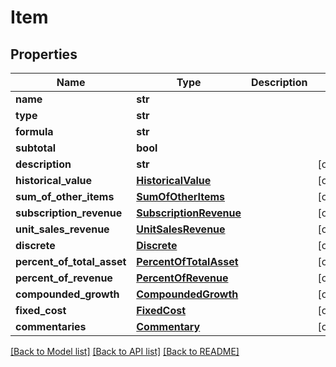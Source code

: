 # Item


## Properties
Name | Type | Description | Notes
------------ | ------------- | ------------- | -------------
**name** | **str** |  | 
**type** | **str** |  | 
**formula** | **str** |  | 
**subtotal** | **bool** |  | 
**description** | **str** |  | [optional] 
**historical_value** | [**HistoricalValue**](HistoricalValue.md) |  | [optional] 
**sum_of_other_items** | [**SumOfOtherItems**](SumOfOtherItems.md) |  | [optional] 
**subscription_revenue** | [**SubscriptionRevenue**](SubscriptionRevenue.md) |  | [optional] 
**unit_sales_revenue** | [**UnitSalesRevenue**](UnitSalesRevenue.md) |  | [optional] 
**discrete** | [**Discrete**](Discrete.md) |  | [optional] 
**percent_of_total_asset** | [**PercentOfTotalAsset**](PercentOfTotalAsset.md) |  | [optional] 
**percent_of_revenue** | [**PercentOfRevenue**](PercentOfRevenue.md) |  | [optional] 
**compounded_growth** | [**CompoundedGrowth**](CompoundedGrowth.md) |  | [optional] 
**fixed_cost** | [**FixedCost**](FixedCost.md) |  | [optional] 
**commentaries** | [**Commentary**](Commentary.md) |  | [optional] 

[[Back to Model list]](../README.md#documentation-for-models) [[Back to API list]](../README.md#documentation-for-api-endpoints) [[Back to README]](../README.md)


